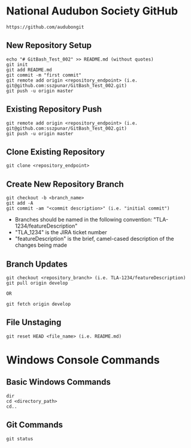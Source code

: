 # National Audubon Society GitHub

```https://github.com/audubongit```

## New Repository Setup

```
echo "# GitBash_Test_002" >> README.md (without quotes)
git init
git add README.md
git commit -m "first commit"
git remote add origin <repository_endpoint> (i.e. git@github.com:sszpunar/GitBash_Test_002.git)
git push -u origin master
```

## Existing Repository Push

```
git remote add origin <repository_endpoint> (i.e. git@github.com:sszpunar/GitBash_Test_002.git)
git push -u origin master
```

## Clone Existing Repository

```git clone <repository_endpoint>```

## Create New Repository Branch

```
git checkout -b <branch_name>
git add -A
git commit -am "<commit description>" (i.e. "initial commit")
```

* Branches should be named in the following convention: "TLA-1234/featureDescription"
* "TLA_1234" is the JIRA ticket number
* "featureDescription" is the brief, camel-cased description of the changes being made

## Branch Updates

```
git checkout <repository_branch> (i.e. TLA-1234/featureDescription)
git pull origin develop

OR

git fetch origin develop
```

## File Unstaging

```git reset HEAD <file_name> (i.e. README.md)```

# Windows Console Commands

## Basic Windows Commands

```
dir
cd <directory_path>
cd..
```

## Git Commands

```
git status
```
